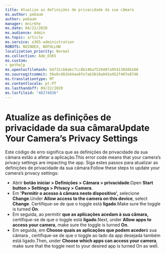 ```yaml
---
title: Atualize as definições de privacidade da sua câmara
ms.author: pebaum
author: pebaum
manager: mnirkhe
ms.date: 04/21/2020
ms.audience: Admin
ms.topic: article
ms.service: o365-administration
ROBOTS: NOINDEX, NOFOLLOW
localization_priority: Normal
ms.collection: Adm_O365
ms.custom:
- gethelp
ms.openlocfilehash: b4731cb8abc7cc8b146a752940fa954138ddb188
ms.sourcegitcommit: 56e0cd81b44ae8fe7a63810a043a452f407e87d6
ms.translationtype: MT
ms.contentlocale: pt-PT
ms.lasthandoff: 09/22/2020
ms.locfileid: "48274836"
---
```

# <a name="update-your-cameras-privacy-settings"></a><span data-ttu-id="f94cf-102">Atualize as definições de privacidade da sua câmara</span><span class="sxs-lookup"><span data-stu-id="f94cf-102">Update Your Camera’s Privacy Settings</span></span>

<span data-ttu-id="f94cf-103">Este código de erro significa que as definições de privacidade da sua câmara estão a afetar a aplicação.</span><span class="sxs-lookup"><span data-stu-id="f94cf-103">This error code means that your camera’s privacy settings are impacting the app.</span></span> <span data-ttu-id="f94cf-104">Siga estes passos para atualizar as definições de privacidade da sua câmara:</span><span class="sxs-lookup"><span data-stu-id="f94cf-104">Follow these steps to update your camera’s privacy settings:</span></span>

- <span data-ttu-id="f94cf-105">Abrir **botão iniciar > Definições > Câmara > privacidade**.</span><span class="sxs-lookup"><span data-stu-id="f94cf-105">Open **Start button > Settings > Privacy > Camera**.</span></span>
- <span data-ttu-id="f94cf-106">Em **'Permitir o acesso à câmara neste dispositivo',** selecione **Change**.</span><span class="sxs-lookup"><span data-stu-id="f94cf-106">Under **Allow access to the camera on this device**, select **Change**.</span></span> <span data-ttu-id="f94cf-107">Certifique-se de que o toggle está **ligado**.</span><span class="sxs-lookup"><span data-stu-id="f94cf-107">Make sure the toggle is turned **On**.</span></span>
- <span data-ttu-id="f94cf-108">Em seguida, ao permitir **que as aplicações acedam à sua câmara,** certifique-se de que o toggle está **ligado**.</span><span class="sxs-lookup"><span data-stu-id="f94cf-108">Next, under **Allow apps to access your camera**, make sure the toggle is turned **On**.</span></span>
- <span data-ttu-id="f94cf-109">Em seguida, em **Choose quais as aplicações que podem aceder**à sua câmara , certifique-se de que o toggle ao lado da app desejada também está ligado.</span><span class="sxs-lookup"><span data-stu-id="f94cf-109">Then, under **Choose which apps can access your camera**, make sure that the toggle next to your desired app is turned On as well.</span></span>
